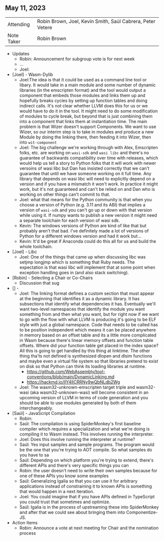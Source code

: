 ## May 11, 2023


|          |      | 
| -------- | -------- |
| Attending  | Robin Brown, Joel, Kevin Smith, Saúl Cabrera, Peter Vetere
| Note Taker | Robin Brown

* Updates
    * Robin: Announcement for subgroup vote is for next week
    * ...
    * Joel: 
*  [Joel] - Wasm-Dylib
    * Joel:The idea is that it could be used as a command line tool or libary. It would take in a main module and some number of dynamic libraries (in the emscripten format) and the tool would output a component that embeds those modules and links them up and hopefully breaks cycles by setting up function tables and doing indirect calls. It's not clear whether LLVM does this for us or we would have to do it in the tool. It might need to do some modification of modules to cycle break, but beyond that is just combining them into a component that links them at instantiation time. The main problem is that Wizer doesn't support Components. We want to use Wizer, so our interim step is to take in modules and produce a new Module by doing the linking there, then feeding it into Wizer, then into `wit-component`
    * Joel: The big challenge we're working through with Alex, Emscripten folks, etc. are working on `wasi-sdk` and `wasi libc` and there's no guarantee of backwards compatibility over time with releases, which would help us tell a story to Python folks that it will work with newer versoins of wasi libc but Dan has insisted correctly that we can't guarantee that until we have someone working on it full time. Any library that depends on wasi libc will need to explicitly depend on a version and if you have a mismatch it won't work. In practice it might work, but it's not guaranteed and can't be relied on and Dan who is working on other things can't commit to that.
    * Joel: what that means for the Python community is that when you choose a version of Python (e.g. 3.11 and its ABI) that implies a version of `wasi-sdk` and you can't go up or down with that version while using it. If numpy wants to publish a new version it might need a separate toolchain for each version of wasi sdk.
    * Kevin: The windows versions of Python are kind of like that but probably aren't that bad. I've definitely made a lot of versions of Python for a different windows version and had it work but...
    * Kevin: It'd be great if Anaconda could do this all for us and build the whole toolchain.
* [Joel] - Libc
    * Joel: One of the things that came up when discussing libc was setjmp longjmp which is something that Ruby needs. The expectation is that wasi libc will implement that at some point when exception handling goes in (and also stack switching).
* [Robin] - Selecting a Chair or Co-Chairs
    * Discussion that sug
* [] - 
    * Joel: The linking format defines a custom section that must appear at the beginning that identifies it as a dynamic library. It has subsections that identify what dependencies it has. Eventually we'll want two-level namespaces that identify the module you want something from and then what you want, but for right now if we want to go with the flow with what LLVM is producing it's going to be ELF style with just a global namespace. Code that needs to be called has to be position independent which means it can be placed anywhere in memory based on an offset table and its a little more complicated in Wasm because there's linear memory offsets and function table offsets. Where did your function table get placed in the index space? All this is going to get handled by this thing at linktime. The other thing tha'ts not defined is synthesized dlopen and dlsim functions and maybe even a virtual file system so that libraries pretend to exist on disk so that Python can think its loading libraries at runtime.
        * https://github.com/WebAssembly/tool-conventions/blob/main/DynamicLinking.md
        * https://hackmd.io/IlY4lICRRNy9wQbNLdb2Wg
    * Joel: The wasm32-unknown-emscripten target triple and wasm32-wasi (aka wasm32-unknown-wasi) will become consistent in an upcoming version of LLVM in terms of code generation and you should be able to use modules generated by both of them interchangeably.
* [Saúl] - JavaScript Compilation
    * Robin: 
    * Saúl: The compilation is using SpiderMonkey's first baseline compiler which requires a specialization and what we're doing is compiling it to Wasm instead. This involves running the interpreter.
    * Joel: Does this involve running the interpreter at runtime?
    * Saúl: Yes input samples and sample programs. The program would be the one that you're trying to AOT compile. So what samples do you have to sa
    * Saúl: Depending on which platform you're trying to extend, there's different APIs and there's very specific things you can 
    * Robin: the user doesn't need to write their own samples because for one of these APIs you know some examples 
    * Saúl: Generalizing Igalia so that you can use it for arbitrary applications instead of constraining it to known APIs is something that would happen in a next iteration.
    * Joel: You could imagine that if you have APIs defined in TypeScript you could trust that sometimes and optimize.
    * Saúl: Igalia is in the process of upstreaming these into SpiderMonkey and after that we could see about bringing them into Componentize-JS.
* Action Items
    * Robin: Announce a vote at next meeting for Chair and the nomination process
